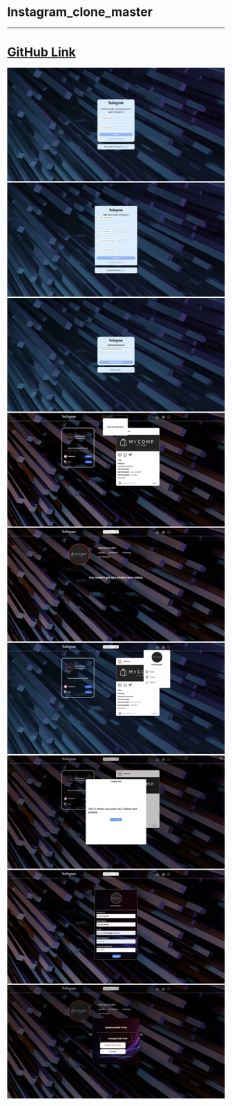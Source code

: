 
<h1>Instagram_clone_master</h1>
<a href="https://instagram-clone-master-app.netlify.app" alt="">
  <hr>
  <h1> GitHub Link</h1>
<a href="https://github.com/itsmamarkh/instagram_clone_master" alt=""> 

![images](./public/images/Login-page.jpeg)
![images](./public/images/Signup.jpeg)
![images](./public/images/Forgot-password.jpeg)
![images](./public/images/Search-home.jpeg)
![images](./public/images/Profile.jpeg)
![images](./public/images/profile-settings.jpeg)
![images](./public/images/Create-post.jpeg)
![images](./public/images/Sitting.jpeg)
![images](./public/images/Upload-photo.jpeg)

